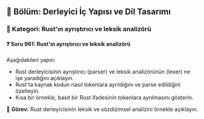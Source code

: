 ## 📘 Bölüm: Derleyici İç Yapısı ve Dil Tasarımı  
### 🔹 Kategori: Rust'ın ayrıştırıcı ve leksik analizörü  
#### ❓ Soru 961: Rust'ın ayrıştırıcı ve leksik analizörü

Aşağıdakileri yapın:

- Rust derleyicisinin ayrıştırıcı (parser) ve leksik analizörünün (lexer) ne işe yaradığını açıklayın.
- Rust'ta kaynak kodun nasıl tokenlara ayrıldığını ve parse edildiğini özetleyin.
- Kısa bir örnekle, basit bir Rust ifadesinin tokenlara ayrılmasını gösterin.

🔧 **Görev:** Rust derleyicisinin leksik ve sözdizimsel analizini örnekle açıklayın.
